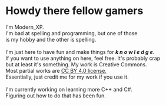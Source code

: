 <h1>Howdy there fellow gamers</h1>
<p>
I'm Modern_XP.<br>
I'm bad at spelling and programming, but one of those<br>
is my hobby and the other is spelling.<br>
<br>
I'm just here to have fun and make things for <b><i>k n o w l e d g e</i></b>.<br>
If you want to use anything on here, feel free. It's probably crap<br>
but at least it's something. My work is Creative Commons.<br>
Most partial works are <a rel="license" href="http://creativecommons.org/licenses/by/4.0/">CC BY 4.0 license.</a><br>
Essentially, just credit me for my work if you use it.<br>
<br>
I'm currently working on learning more C++ and C#.<br>
Figuring out how to do that has been fun.
</p>
<!---
<h3>Means of Contact</h3>
<p>
If you need to contact me for whatever reason, my <em>email</em> is <b>Modern.XP@outlook.com</b>.<br>
I'm not into the habit of checking my emails yet, so
feel free to yell at me on <em>Twitter</em> <b>@XPModern</b>.<br>
</p>
--->
<!--- License stuff for me to copy for my projects
<a rel="license" href="http://creativecommons.org/licenses/by/4.0/"><img alt="Creative Commons License" style="border-width:0" src="https://i.creativecommons.org/l/by/4.0/88x31.png" /></a><br />This work is licensed under a <a rel="license" href="http://creativecommons.org/licenses/by/4.0/">Creative Commons Attribution 4.0 International License</a>.
>===<
© 2022. This work is licensed under a <a rel="license" href="http://creativecommons.org/licenses/by/4.0/">CC BY 4.0 license.</a>
--->
